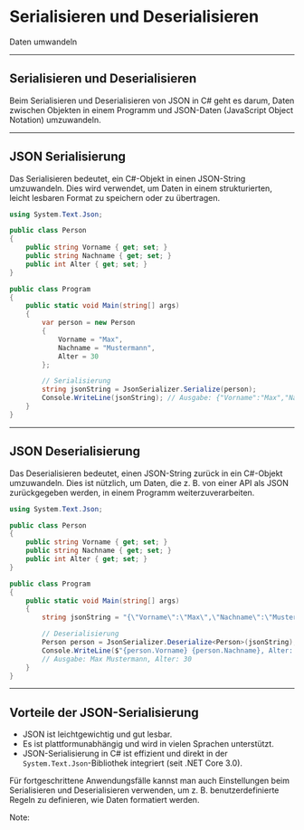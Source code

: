 # Serialisieren und Deserialisieren 

Daten umwandeln

---

<!-- .slide: class="left" -->
## Serialisieren und Deserialisieren

Beim Serialisieren und Deserialisieren von JSON in C# geht es darum, Daten zwischen Objekten in einem Programm und JSON-Daten (JavaScript Object Notation) umzuwandeln. 

---

<!-- .slide: class="left" -->
## JSON Serialisierung

Das Serialisieren bedeutet, ein C#-Objekt in einen JSON-String umzuwandeln. Dies wird verwendet, um Daten in einem strukturierten, leicht lesbaren Format zu speichern oder zu übertragen.

```csharp
using System.Text.Json;

public class Person
{
    public string Vorname { get; set; }
    public string Nachname { get; set; }
    public int Alter { get; set; }
}

public class Program
{
    public static void Main(string[] args)
    {
        var person = new Person
        {
            Vorname = "Max",
            Nachname = "Mustermann",
            Alter = 30
        };

        // Serialisierung
        string jsonString = JsonSerializer.Serialize(person);
        Console.WriteLine(jsonString); // Ausgabe: {"Vorname":"Max","Nachname":"Mustermann","Alter":30}
    }
}
```

---

<!-- .slide: class="left" -->
## JSON Deserialisierung

Das Deserialisieren bedeutet, einen JSON-String zurück in ein C#-Objekt umzuwandeln. Dies ist nützlich, um Daten, die z. B. von einer API als JSON zurückgegeben werden, in einem Programm weiterzuverarbeiten.

```csharp
using System.Text.Json;

public class Person
{
    public string Vorname { get; set; }
    public string Nachname { get; set; }
    public int Alter { get; set; }
}

public class Program
{
    public static void Main(string[] args)
    {
        string jsonString = "{\"Vorname\":\"Max\",\"Nachname\":\"Mustermann\",\"Alter\":30}";

        // Deserialisierung
        Person person = JsonSerializer.Deserialize<Person>(jsonString);
        Console.WriteLine($"{person.Vorname} {person.Nachname}, Alter: {person.Alter}");
        // Ausgabe: Max Mustermann, Alter: 30
    }
}
```

---

<!-- .slide: class="left" -->
## Vorteile der JSON-Serialisierung

* JSON ist leichtgewichtig und gut lesbar.
* Es ist plattformunabhängig und wird in vielen Sprachen unterstützt.
* JSON-Serialisierung in C# ist effizient und direkt in der `System.Text.Json`-Bibliothek integriert (seit .NET Core 3.0).

Für fortgeschrittene Anwendungsfälle kannst man auch Einstellungen beim Serialisieren und Deserialisieren verwenden, um z. B. benutzerdefinierte Regeln zu definieren, wie Daten formatiert werden.

Note: